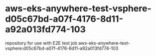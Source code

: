 # aws-eks-anywhere-test-vsphere-d05c67bd-a07f-4176-8d11-a92a013fd774-103
repository for use with E2E test job aws-eks-anywhere-test-vsphere:d05c67bd-a07f-4176-8d11-a92a013fd774-103
